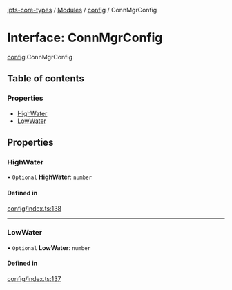 [ipfs-core-types](../README.md) / [Modules](../modules.md) / [config](../modules/config.md) / ConnMgrConfig

# Interface: ConnMgrConfig

[config](../modules/config.md).ConnMgrConfig

## Table of contents

### Properties

- [HighWater](config.ConnMgrConfig.md#highwater)
- [LowWater](config.ConnMgrConfig.md#lowwater)

## Properties

### HighWater

• `Optional` **HighWater**: `number`

#### Defined in

[config/index.ts:138](https://github.com/ipfs/js-ipfs/blob/1655368d/packages/ipfs-core-types/src/config/index.ts#L138)

___

### LowWater

• `Optional` **LowWater**: `number`

#### Defined in

[config/index.ts:137](https://github.com/ipfs/js-ipfs/blob/1655368d/packages/ipfs-core-types/src/config/index.ts#L137)
